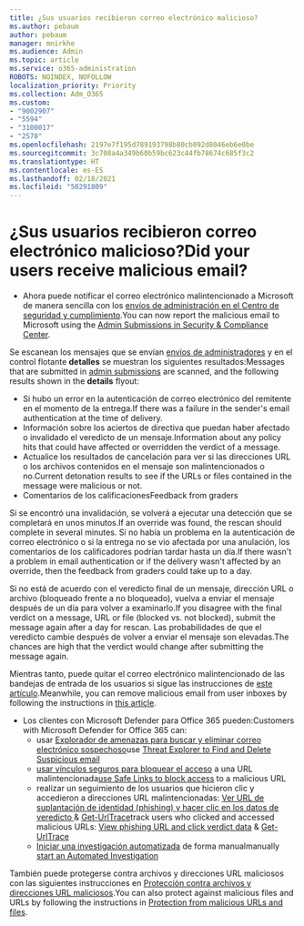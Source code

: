 ```yaml
---
title: ¿Sus usuarios recibieron correo electrónico malicioso?
ms.author: pebaum
author: pebaum
manager: mnirkhe
ms.audience: Admin
ms.topic: article
ms.service: o365-administration
ROBOTS: NOINDEX, NOFOLLOW
localization_priority: Priority
ms.collection: Adm_O365
ms.custom:
- "9002907"
- "5594"
- "3100017"
- "2578"
ms.openlocfilehash: 2197e7f195d789193798b80cb092d8046eb6e0be
ms.sourcegitcommit: 3c708a4a349b60b59bc623c44fb78674c685f3c2
ms.translationtype: HT
ms.contentlocale: es-ES
ms.lasthandoff: 02/18/2021
ms.locfileid: "50291809"
---
```

# <a name="did-your-users-receive-malicious-email"></a><span data-ttu-id="7a6ca-102">¿Sus usuarios recibieron correo electrónico malicioso?</span><span class="sxs-lookup"><span data-stu-id="7a6ca-102">Did your users receive malicious email?</span></span>

- <span data-ttu-id="7a6ca-103">Ahora puede notificar el correo electrónico malintencionado a Microsoft de manera sencilla con los [envíos de administración en el Centro de seguridad y cumplimiento](https://sip.protection.office.com/reportsubmission).</span><span class="sxs-lookup"><span data-stu-id="7a6ca-103">You can now report the malicious email to Microsoft using the [Admin Submissions in Security & Compliance Center](https://sip.protection.office.com/reportsubmission).</span></span>

<span data-ttu-id="7a6ca-104">Se escanean los mensajes que se envían [envíos de administradores](https://sip.protection.office.com/reportsubmission) y en el control flotante **detalles** se muestran los siguientes resultados:</span><span class="sxs-lookup"><span data-stu-id="7a6ca-104">Messages that are submitted in [admin submissions](https://sip.protection.office.com/reportsubmission) are scanned, and the following results shown in the **details** flyout:</span></span>

- <span data-ttu-id="7a6ca-105">Si hubo un error en la autenticación de correo electrónico del remitente en el momento de la entrega.</span><span class="sxs-lookup"><span data-stu-id="7a6ca-105">If there was a failure in the sender's email authentication at the time of delivery.</span></span>
- <span data-ttu-id="7a6ca-106">Información sobre los aciertos de directiva que puedan haber afectado o invalidado el veredicto de un mensaje.</span><span class="sxs-lookup"><span data-stu-id="7a6ca-106">Information about any policy hits that could have affected or overridden the verdict of a message.</span></span>
- <span data-ttu-id="7a6ca-107">Actualice los resultados de cancelación para ver si las direcciones URL o los archivos contenidos en el mensaje son malintencionados o no.</span><span class="sxs-lookup"><span data-stu-id="7a6ca-107">Current detonation results to see if the URLs or files contained in the message were malicious or not.</span></span>
- <span data-ttu-id="7a6ca-108">Comentarios de los calificaciones</span><span class="sxs-lookup"><span data-stu-id="7a6ca-108">Feedback from graders</span></span>

<span data-ttu-id="7a6ca-109">Si se encontró una invalidación, se volverá a ejecutar una detección que se completará en unos minutos.</span><span class="sxs-lookup"><span data-stu-id="7a6ca-109">If an override was found, the rescan should complete in several minutes.</span></span> <span data-ttu-id="7a6ca-110">Si no había un problema en la autenticación de correo electrónico o si la entrega no se vio afectada por una anulación, los comentarios de los calificadores podrían tardar hasta un día.</span><span class="sxs-lookup"><span data-stu-id="7a6ca-110">If there wasn't a problem in email authentication or if the delivery wasn't affected by an override, then the feedback from graders could take up to a day.</span></span>

<span data-ttu-id="7a6ca-111">Si no está de acuerdo con el veredicto final de un mensaje, dirección URL o archivo (bloqueado frente a no bloqueado), vuelva a enviar el mensaje después de un día para volver a examinarlo.</span><span class="sxs-lookup"><span data-stu-id="7a6ca-111">If you disagree with the final verdict on a message, URL or file (blocked vs. not blocked), submit the message again after a day for rescan.</span></span> <span data-ttu-id="7a6ca-112">Las probabilidades de que el veredicto cambie después de volver a enviar el mensaje son elevadas.</span><span class="sxs-lookup"><span data-stu-id="7a6ca-112">The chances are high that the verdict would change after submitting the message again.</span></span>

<span data-ttu-id="7a6ca-113">Mientras tanto, puede quitar el correo electrónico malintencionado de las bandejas de entrada de los usuarios si sigue las instrucciones de [este artículo](https://docs.microsoft.com/microsoft-365/compliance/search-for-and-delete-messages-in-your-organization).</span><span class="sxs-lookup"><span data-stu-id="7a6ca-113">Meanwhile, you can remove malicious email from user inboxes by following the instructions in [this article](https://docs.microsoft.com/microsoft-365/compliance/search-for-and-delete-messages-in-your-organization).</span></span>

- <span data-ttu-id="7a6ca-114">Los clientes con Microsoft Defender para Office 365 pueden:</span><span class="sxs-lookup"><span data-stu-id="7a6ca-114">Customers with Microsoft Defender for Office 365 can:</span></span>
    - <span data-ttu-id="7a6ca-115">usar [Explorador de amenazas para buscar y eliminar correo electrónico sospechoso](https://docs.microsoft.com/microsoft-365/security/office-365-security/investigate-malicious-email-that-was-delivered)</span><span class="sxs-lookup"><span data-stu-id="7a6ca-115">use [Threat Explorer to Find and Delete Suspicious email](https://docs.microsoft.com/microsoft-365/security/office-365-security/investigate-malicious-email-that-was-delivered)</span></span>
    - <span data-ttu-id="7a6ca-116">[usar vínculos seguros para bloquear el acceso](https://docs.microsoft.com/microsoft-365/security/office-365-security/atp-safe-links) a una URL malintencionada</span><span class="sxs-lookup"><span data-stu-id="7a6ca-116">[use Safe Links to block access](https://docs.microsoft.com/microsoft-365/security/office-365-security/atp-safe-links) to a malicious URL</span></span>
    - <span data-ttu-id="7a6ca-117">realizar un seguimiento de los usuarios que hicieron clic y accedieron a direcciones URL malintencionadas: [Ver URL de suplantación de identidad (phishing) y hacer clic en los datos de veredicto ](https://docs.microsoft.com/microsoft-365/security/office-365-security/threat-explorer) & [Get-UrlTrace](https://docs.microsoft.com/powershell/module/exchange/get-urltrace)</span><span class="sxs-lookup"><span data-stu-id="7a6ca-117">track users who clicked and accessed malicious URLs: [View phishing URL and click verdict data](https://docs.microsoft.com/microsoft-365/security/office-365-security/threat-explorer) & [Get-UrlTrace](https://docs.microsoft.com/powershell/module/exchange/get-urltrace)</span></span>
    - <span data-ttu-id="7a6ca-118">[Iniciar una investigación automatizada](https://docs.microsoft.com/microsoft-365/security/office-365-security/automated-investigation-response-office) de forma manual</span><span class="sxs-lookup"><span data-stu-id="7a6ca-118">manually [start an Automated Investigation](https://docs.microsoft.com/microsoft-365/security/office-365-security/automated-investigation-response-office)</span></span>

<span data-ttu-id="7a6ca-119">También puede protegerse contra archivos y direcciones URL maliciosos con las siguientes instrucciones en [Protección contra archivos y direcciones URL maliciosos](https://docs.microsoft.com/microsoft-365/security/office-365-security/protect-against-threats).</span><span class="sxs-lookup"><span data-stu-id="7a6ca-119">You can also protect against malicious files and URLs by following the instructions in [Protection from malicious URLs and files](https://docs.microsoft.com/microsoft-365/security/office-365-security/protect-against-threats).</span></span>